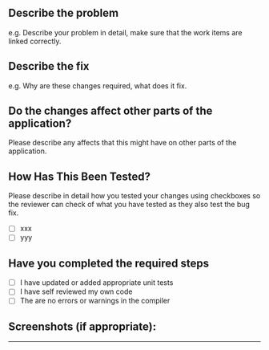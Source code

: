 ## Describe the problem

e.g. Describe your problem in detail, make sure that the work items are linked correctly.

## Describe the fix

e.g. Why are these changes required, what does it fix.

## Do the changes affect other parts of the application?

Please describe any affects that this might have on other parts of the application.

## How Has This Been Tested?

Please describe in detail how you tested your changes using checkboxes so the reviewer can check of what you have tested as they also test the bug fix.

-   [ ] xxx
-   [ ] yyy

## Have you completed the required steps

-   [ ] I have updated or added appropriate unit tests
-   [ ] I have self reviewed my own code
-   [ ] The are no errors or warnings in the compiler

## Screenshots (if appropriate):

---
